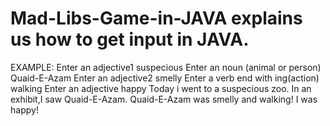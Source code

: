 # Mad-Libs-Game-in-JAVA explains us how to get input in JAVA.
EXAMPLE:
Enter an adjective1
suspecious
Enter an noun (animal or person)
Quaid-E-Azam
Enter an adjective2
smelly
Enter a verb end with ing(action)
walking
Enter an adjective
happy
Today i went to a suspecious zoo.
In an exhibit,I saw  Quaid-E-Azam.
Quaid-E-Azam  was  smelly  and  walking!
I was  happy!
